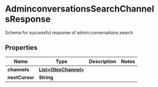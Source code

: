 

# AdminconversationsSearchChannelsResponse

Schema for successful response of admin.conversations.search

## Properties

| Name | Type | Description | Notes |
|------------ | ------------- | ------------- | -------------|
|**channels** | [**List&lt;ObjsChannel&gt;**](ObjsChannel.md) |  |  |
|**nextCursor** | **String** |  |  |



